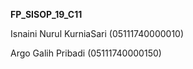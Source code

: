 ****FP_SISOP_19_C11****

Isnaini Nurul KurniaSari (05111740000010)

Argo Galih Pribadi (05111740000150)
